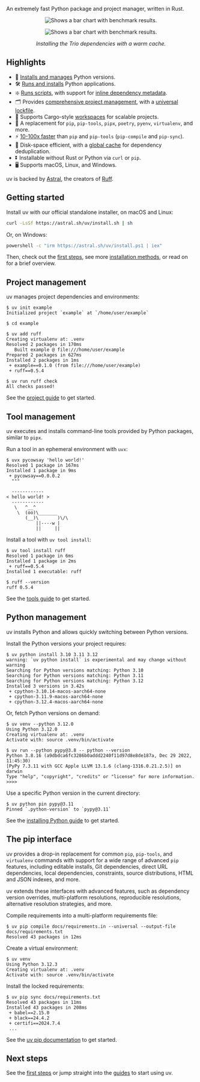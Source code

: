 An extremely fast Python package and project manager, written in Rust.

<p align="center">
  <img alt="Shows a bar chart with benchmark results." src="https://github.com/astral-sh/uv/assets/1309177/629e59c0-9c6e-4013-9ad4-adb2bcf5080d#only-light">
</p>

<p align="center">
  <img alt="Shows a bar chart with benchmark results." src="https://github.com/astral-sh/uv/assets/1309177/03aa9163-1c79-4a87-a31d-7a9311ed9310#only-dark">
</p>

<p align="center">
  <i>Installing the Trio dependencies with a warm cache.</i>
</p>

## Highlights

- 🐍 [Installs and manages](./guides/install-python.md) Python versions.
- 🛠️ [Runs and installs](./guides/tools.md) Python applications.
- ❇️ [Runs scripts](./guides/scripts.md), with support for [inline dependency metadata](./guides/scripts.md#declaring-script-dependencies).
- 🗂️ Provides [comprehensive project management](./guides/projects.md), with a [universal lockfile](./concepts/projects.md#lock-file).
- 🏢 Supports Cargo-style [workspaces](./concepts/workspaces.md) for scalable projects.
- 🚀 A replacement for `pip`, `pip-tools`, `pipx`, `poetry`, `pyenv`, `virtualenv`, and more.
- ⚡️ [10-100x faster](https://github.com/astral-sh/uv/blob/main/BENCHMARKS.md) than `pip`
  and `pip-tools` (`pip-compile` and `pip-sync`).
- 💾 Disk-space efficient, with a [global cache](./concepts/cache.md) for dependency deduplication.
- ⏬ Installable without Rust or Python via `curl` or `pip`.
- 🖥️ Supports macOS, Linux, and Windows.

uv is backed by [Astral](https://astral.sh), the creators of [Ruff](https://github.com/astral-sh/ruff).

## Getting started

Install uv with our official standalone installer, on macOS and Linux:

```bash
curl -LsSf https://astral.sh/uv/install.sh | sh
```

Or, on Windows:

```bash
powershell -c "irm https://astral.sh/uv/install.ps1 | iex"
```

Then, check out the [first steps](./first-steps.md), see more [installation methods](./installation.md), or read on for a brief overview.

## Project management

uv manages project dependencies and environments:

```console
$ uv init example
Initialized project `example` at `/home/user/example`

$ cd example

$ uv add ruff
Creating virtualenv at: .venv
Resolved 2 packages in 170ms
   Built example @ file:///home/user/example
Prepared 2 packages in 627ms
Installed 2 packages in 1ms
 + example==0.1.0 (from file:///home/user/example)
 + ruff==0.5.4

$ uv run ruff check
All checks passed!
```

See the [project guide](./guides/projects.md) to get started.

## Tool management

uv executes and installs command-line tools provided by Python packages, similar to `pipx`. 

Run a tool in an ephemeral environment with `uvx`:

```console
$ uvx pycowsay 'hello world!'
Resolved 1 package in 167ms
Installed 1 package in 9ms
 + pycowsay==0.0.0.2
  """

  ------------
< hello world! >
  ------------
   \   ^__^
    \  (oo)\_______
       (__)\       )\/\
           ||----w |
           ||     ||
```

Install a tool with `uv tool install`:

```console
$ uv tool install ruff
Resolved 1 package in 6ms
Installed 1 package in 2ms
 + ruff==0.5.4
Installed 1 executable: ruff

$ ruff --version
ruff 0.5.4
```

See the [tools guide](./guides/tools.md) to get started.

## Python management

uv installs Python and allows quickly switching between Python versions.

Install the Python versions your project requires:

```console
$ uv python install 3.10 3.11 3.12
warning: `uv python install` is experimental and may change without warning
Searching for Python versions matching: Python 3.10
Searching for Python versions matching: Python 3.11
Searching for Python versions matching: Python 3.12
Installed 3 versions in 3.42s
 + cpython-3.10.14-macos-aarch64-none
 + cpython-3.11.9-macos-aarch64-none
 + cpython-3.12.4-macos-aarch64-none
```

Or, fetch Python versions on demand:

```console
$ uv venv --python 3.12.0
Using Python 3.12.0
Creating virtualenv at: .venv
Activate with: source .venv/bin/activate

$ uv run --python pypy@3.8 -- python --version
Python 3.8.16 (a9dbdca6fc3286b0addd2240f11d97d8e8de187a, Dec 29 2022, 11:45:30)
[PyPy 7.3.11 with GCC Apple LLVM 13.1.6 (clang-1316.0.21.2.5)] on darwin
Type "help", "copyright", "credits" or "license" for more information.
>>>> 
```

Use a specific Python version in the current directory:

```
$ uv python pin pypy@3.11
Pinned `.python-version` to `pypy@3.11`
```

See the [installing Python guide](./guides/install-python.md) to get started.

## The pip interface

uv provides a drop-in replacement for common `pip`, `pip-tools`, and `virtualenv` commands with support for
a wide range of advanced `pip` features, including editable installs, Git dependencies, direct URL dependencies, local dependencies, constraints, source distributions, HTML and JSON indexes, and more.

uv extends these interfaces with advanced features, such as dependency version overrides, multi-platform resolutions, reproducible resolutions, alternative resolution strategies, and more.

Compile requirements into a multi-platform requirements file:

```console
$ uv pip compile docs/requirements.in --universal --output-file docs/requirements.txt
Resolved 43 packages in 12ms
```

Create a virtual environment:

```console
$ uv venv
Using Python 3.12.3
Creating virtualenv at: .venv
Activate with: source .venv/bin/activate
```

Install the locked requirements:

```console
$ uv pip sync docs/requirements.txt
Resolved 43 packages in 11ms
Installed 43 packages in 208ms
 + babel==2.15.0
 + black==24.4.2
 + certifi==2024.7.4
 ...
```

See the [uv pip documentation](./pip/index.md) to get started.

## Next steps

See the [first steps](./first-steps.md) or jump straight into the [guides](./guides/index.md) to start using uv.
